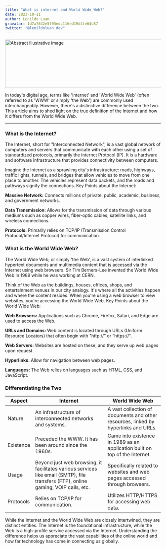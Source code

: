 ```yaml
---
title: "What is internet and World Wide Web?"
date: 2023-10-11
author: Lenildo Luan
gravatar: 1d7a7642e5705edc116ed19d4fe64d87
twitter: "@lenildoluan_dev"
---
```


<img src="https://ik.imagekit.io/zjvju1m8yb/Blog_LenildoLuan/posts/How%20the%20Internet%20Works:%20A%20Comprehensive%20Guide/II.%20The%20Basic%20Concept:%20What%20is%20the%20Internet_/luan_cables_in_the_style_of_detailed_pen_and_ink_sketches_minim_eb3b86db-e755-4f41-97cb-2d87b6382dd4-removebg-preview_D4QqQTKsw.png?updatedAt=1697060336088" class="img-banner" alt="Abstract illustrative image" width="768" height="156" />

In today's digital age, terms like 'Internet' and 'World Wide Web' (often referred to as 'WWW' or simply 'the Web') are commonly used interchangeably. However, there's a distinctive difference between the two. This article aims to shed light on the true definition of the Internet and how it differs from the World Wide Web.

---

### What is the Internet?

The Internet, short for "Interconnected Network", is a vast global network of computers and servers that communicate with each other using a set of standardized protocols, primarily the Internet Protocol (IP). It is a hardware and software infrastructure that provides connectivity between computers.

Imagine the Internet as a sprawling city's infrastructure: roads, highways, traffic lights, tunnels, and bridges that allow vehicles to move from one place to another. The vehicles represent data packets, and the roads and pathways signify the connections.
Key Points about the Internet:

**Massive Network:** Connects millions of private, public, academic, business, and government networks.

**Data Transmission:** Allows for the transmission of data through various mediums such as copper wires, fiber-optic cables, satellite links, and wireless connections.

**Protocols:** Primarily relies on TCP/IP (Transmission Control Protocol/Internet Protocol) for communication.

### What is the World Wide Web?

The World Wide Web, or simply 'the Web', is a vast system of interlinked hypertext documents and multimedia content that is accessed via the Internet using web browsers. Sir Tim Berners-Lee invented the World Wide Web in 1989 while he was working at CERN.

Think of the Web as the buildings, houses, offices, shops, and entertainment venues in our city analogy. It's where all the activities happen and where the content resides. When you're using a web browser to view websites, you're accessing the World Wide Web.
Key Points about the World Wide Web:

**Web Browsers:** Applications such as Chrome, Firefox, Safari, and Edge are used to access the Web.

**URLs and Domains:** Web content is located through URLs (Uniform Resource Locators) that often begin with "http://” or “https://".

**Web Servers:** Websites are hosted on these, and they serve up web pages upon request.

**Hyperlinks:** Allow for navigation between web pages.

**Languages:** The Web relies on languages such as HTML, CSS, and JavaScript.

### Differentiating the Two

| Aspect    | Internet                                                                                                  | World Wide Web                                                                  |
|-----------|-----------------------------------------------------------------------------------------------------------|---------------------------------------------------------------------------------|
| Nature    | An infrastructure of interconnected networks and systems.                                                 | A vast collection of documents and other resources, linked by hyperlinks and URLs. |
| Existence | Preceded the WWW. It has been around since the 1960s.                                                     | Came into existence in 1989 as an application built on top of the Internet.       |
| Usage     | Beyond just web browsing, it facilitates various services like email (SMTP), file transfers (FTP), online gaming, VOIP calls, etc. | Specifically related to websites and web pages accessed through browsers.        |
| Protocols | Relies on TCP/IP for communication.                                                                       | Utilizes HTTP/HTTPS for accessing web data.                                      |


While the Internet and the World Wide Web are closely intertwined, they are distinct entities. The Internet is the foundational infrastructure, while the Web is a high-profile service accessed via the Internet. Understanding the difference helps us appreciate the vast capabilities of the online world and how far technology has come in connecting us globally.